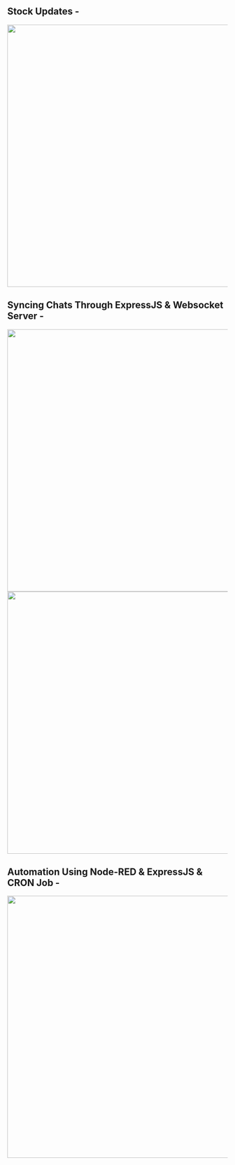 ## Stock Updates - 
<img src="https://i.imgur.com/NhcT5jJ.png" height="600">


## Syncing Chats Through ExpressJS & Websocket Server -
<img src="https://i.imgur.com/ogs5UwG.png" height="600"> <img src="https://i.imgur.com/1rU6AjF.png" height="600">


## Automation Using Node-RED & ExpressJS & CRON Job -
<img src="https://i.imgur.com/z1DO5Z6.png" height="600">